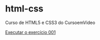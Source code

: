 # html-css
Curso de HTML5 e CSS3 do CursoemVideo

<a href="https://tarpadilha.github.io/html-css/exercicios/ex001/index.html">Executar o exercício 001</a>